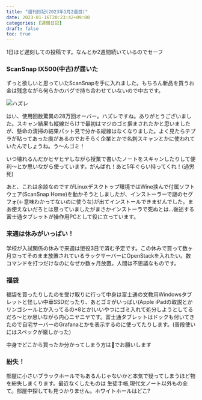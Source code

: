 ```yaml
---
title: "週刊日記(2023年1月2週目)"
date: 2023-01-16T20:23:42+09:00
categories: [週間日記]
draft: false
toc: true
---
```

1日ほど遅刻しての投稿です。なんとか2週間続いているのでセーフ
### ScanSnap IX500(中古)が届いた
ずっと欲しいと思っていたScanSnapを手に入れました。もちろん新品を買うお金は残念ながら何らかのバグで持ち合わせていないので中古です。

![ハズレ](/images/weekendpost-2023-1-2ndweek/lose.png)

はい、使用回数驚異の28万回オーバー。ハズレですね。ありがとうございました。スキャン結果も縦線だらけで最初はマジのゴミ掴まされたかと思いましたが、懸命の清掃の結果パット見で分かる縦線はなくなりました。よく見たらテプラが貼ってあった痕があるのでおそらく企業とかで名刺スキャンとかに使われていたんでしょうね。う〜んゴミ！

いつ壊れるんだかヒヤヒヤしながら授業で書いたノートをスキャンしたりして便利〜とか思いながら使っています。がんばれ！あと5年ぐらい持ってくれ！(過労死)

あと、これは余談なのですがLinuxデスクトップ環境ではWine挟んで付属ソフトウェア(ScanSnap Home)を動かそうとしましたが、インストーラーで謎のセグフォ(←意味わかってないのに使うな)が出てインストールできませんでした。まあ使えないだろとは思っていましたがまさかインストーラで死ぬとは...後述する富士通タブレットが操作用PCとして役に立っています。
### 来週は休みがいっぱい！
学校が入試関係の休みで来週は懲役3日で済む予定です。この休みで買って数ヶ月立ってそのまま放置されているラックサーバーにOpenStackを入れたい。数コマンドを打つだけなのになぜか数ヶ月放置。人間は不思議なものです。

### 福袋
福袋を買ったりしたのを受け取りに行って中身は富士通の文教用Windowsタブレットと怪しい中華SSDだったり、あとゴミがいっぱい(Apple iPadの取説とかリンゴシールとか入ってるの*8とか)いいやつにゴミ入れて処分しようとしてるだろ〜とか思いながら内心ニヤニヤです。富士通タブレットはドックも付いてきたので自宅サーバーのGrafanaとかを表示するのに使ってたりします。(普段使いにはスペックが厳しかった)

中身でどこから買ったか分かってしまう方は🤫でお願いします

### 紛失！
部屋に小さいブラックホールでもあるんじゃないかと本気で疑ってしまうほど物を紛失しまくります。最近なくしたものは 生徒手帳,現代文ノート以外もの全て。部屋中探しても見つかりません。ホワイトホールはどこ?